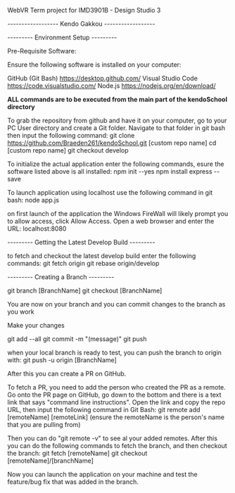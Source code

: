 WebVR Term project for IMD3901B - Design Studio 3

------------------ Kendo Gakkou ------------------


--------- Environment Setup ---------

Pre-Requisite Software:

Ensure the following software is installed on your computer:

GitHub (Git Bash) https://desktop.github.com/
Visual Studio Code https://code.visualstudio.com/
Node.js https://nodejs.org/en/download/

**ALL commands are to be executed from the main part of the kendoSchool directory**


To grab the repository from github and have it on your computer, go to your PC User directory and create a Git folder. Navigate to that folder in git bash then input the following command:
git clone https://github.com/Braeden261/kendoSchool.git [custom repo name]
cd [custom repo name]
git checkout develop


To initialize the actual application enter the following commands, esure the software listed above is all installed:
npm init --yes
npm install express --save


To launch application using localhost use the following command in git bash: 
node app.js

on first launch of the application the Windows FireWall will likely prompt you to allow access, click Allow Access.
Open a web browser and enter the URL: localhost:8080


--------- Getting the Latest Develop Build ---------

to fetch and checkout the latest develop build enter the following commands:
git fetch origin
git rebase origin/develop


--------- Creating a Branch ---------

git branch [BranchName]
git checkout [BranchName]

You are now on your branch and you can commit changes to the branch as you work

Make your changes

git add --all
git commit -m "(message)"
git push

when your local branch is ready to test, you can push the branch to origin with:
git push -u origin [BranchName]

After this you can create a PR on GitHub.


To fetch a PR, you need to add the person who created the PR as a remote. Go onto the PR page on GitHub, go down to the bottom and there is a text link that says "command line instructions".  Open the link and copy the repo URL, then input the following command in Git Bash:
git remote add [remoteName] [remoteLink] (ensure the remoteName is the person's name that you are pulling from)

Then you can do "git remote -v" to see al your added remotes.
After this you can do the following commands to fetch the branch, and then checkout the branch:
git fetch [remoteName]
git checkout [remoteName]/[branchName]

Now you can launch the application on your machine and test the feature/bug fix that was added in the branch.